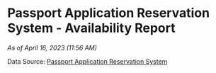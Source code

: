 # Passport Application Reservation System - Availability Report

*As of April 16, 2023 (11:56 AM)*

Data Source: [Passport Application Reservation System](https://eservices.immigration.gov.lk:8443/appointment/pages/reservationApplication.xhtml)